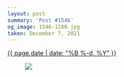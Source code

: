 ```yaml
---
layout: post
summary: 'Post #1546'
og_image: 1546-1280.jpg
taken: December 7, 2021
---
```


<div class="post">
 <time>
  <a href="/1546">
   {{ page.date | date: "%B %-d, %Y" }}
  </a>
 </time>
 <a href="/1546">
  <figure data-taken="12/7/2021">
   <img sizes="(min-width: 700px) 50vw, calc(100vw - 2rem)" src="{{ site.assets_url }}/1546-640.jpg" srcset="{{ site.assets_url }}/1546-320.jpg 320w, {{ site.assets_url }}/1546-640.jpg 640w, {{ site.assets_url }}/1546-960.jpg 960w, {{ site.assets_url }}/1546-1280.jpg 1280w"/>
  </figure>
 </a>
</div>
